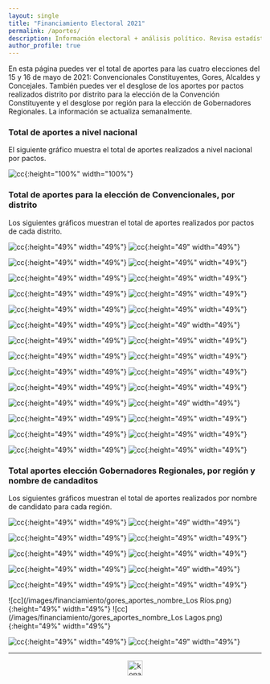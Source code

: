```yaml
---
layout: single
title: "Financiamiento Electoral 2021"
permalink: /aportes/
description: Información electoral + análisis político. Revisa estadísticas de financiamiento electoral.
author_profile: true
---
```


En esta página puedes ver el total de aportes para las cuatro elecciones del 15 y 16 de mayo de 2021: Convencionales Constituyentes, Gores, Alcaldes y Concejales. También puedes ver el desglose de los aportes por pactos realizados distrito por distrito para la elección de la Convención Constituyente y el desglose por región para la elección de Gobernadores Regionales. La información se actualiza semanalmente.


### Total de aportes a nivel nacional

El siguiente gráfico muestra el total de aportes realizados a nivel nacional por pactos.


![cc](/images/aportes2021_todos.png){:height="100%" width="100%"}


### Total de aportes para la elección de Convencionales, por distrito

Los siguientes gráficos muestran el total de aportes realizados por pactos de cada distrito.

![cc](/images/financiamiento/cc_aportes_1.png){:height="49%" width="49%"} ![cc](/images/financiamiento/cc_aportes_2.png){:height="49" width="49%"}

![cc](/images/financiamiento/cc_aportes_3.png){:height="49%" width="49%"} ![cc](/images/financiamiento/cc_aportes_4.png){:height="49%" width="49%"}

![cc](/images/financiamiento/cc_aportes_5.png){:height="49%" width="49%"} ![cc](/images/financiamiento/cc_aportes_6.png){:height="49%" width="49%"}

![cc](/images/financiamiento/cc_aportes_7.png){:height="49%" width="49%"} ![cc](/images/financiamiento/cc_aportes_8.png){:height="49%" width="49%"}

![cc](/images/financiamiento/cc_aportes_9.png){:height="49%" width="49%"} ![cc](/images/financiamiento/cc_aportes_10.png){:height="49%" width="49%"}

![cc](/images/financiamiento/cc_aportes_11.png){:height="49%" width="49%"} ![cc](/images/financiamiento/cc_aportes_12.png){:height="49" width="49%"}

![cc](/images/financiamiento/cc_aportes_13.png){:height="49%" width="49%"} ![cc](/images/financiamiento/cc_aportes_14.png){:height="49%" width="49%"}

![cc](/images/financiamiento/cc_aportes_15.png){:height="49%" width="49%"} ![cc](/images/financiamiento/cc_aportes_16.png){:height="49%" width="49%"}

![cc](/images/financiamiento/cc_aportes_17.png){:height="49%" width="49%"} ![cc](/images/financiamiento/cc_aportes_18.png){:height="49%" width="49%"}

![cc](/images/financiamiento/cc_aportes_19.png){:height="49%" width="49%"} ![cc](/images/financiamiento/cc_aportes_20.png){:height="49%" width="49%"}

![cc](/images/financiamiento/cc_aportes_21.png){:height="49%" width="49%"} ![cc](/images/financiamiento/cc_aportes_22.png){:height="49" width="49%"}

![cc](/images/financiamiento/cc_aportes_23.png){:height="49%" width="49%"} ![cc](/images/financiamiento/cc_aportes_24.png){:height="49%" width="49%"}

![cc](/images/financiamiento/cc_aportes_25.png){:height="49%" width="49%"} ![cc](/images/financiamiento/cc_aportes_26.png){:height="49%" width="49%"}

![cc](/images/financiamiento/cc_aportes_27.png){:height="49%" width="49%"} ![cc](/images/financiamiento/cc_aportes_28.png){:height="49%" width="49%"}


### Total aportes elección Gobernadores Regionales, por región y nombre de candaditos

Los siguientes gráficos muestran el total de aportes realizados por nombre de candidato para cada región.

![cc](/images/financiamiento/gores_aportes_nombre_Arica.png){:height="49%" width="49%"} ![cc](/images/financiamiento/gores_aportes_nombre_Tarapacá.png){:height="49" width="49%"}

![cc](/images/financiamiento/gores_aportes_nombre_Antofagasta.png){:height="49%" width="49%"} ![cc](/images/financiamiento/gores_aportes_nombre_Atacama.png){:height="49%" width="49%"}

![cc](/images/financiamiento/gores_aportes_nombre_Coquimbo.png){:height="49%" width="49%"} ![cc](/images/financiamiento/gores_aportes_nombre_Valparaíso.png){:height="49%" width="49%"}

![cc](/images/financiamiento/gores_aportes_nombre_Metropolitana.png){:height="49%" width="49%"} ![cc](/images/financiamiento/gores_aportes_nombre_O'Higgins.png){:height="49" width="49%"}

![cc](/images/financiamiento/gores_aportes_nombre_Maule.png){:height="49%" width="49%"} ![cc](/images/financiamiento/gores_aportes_pacto_Araucanía.png){:height="49%" width="49%"}

![cc](/images/financiamiento/gores_aportes_nombre_Los Ríos.png){:height="49%" width="49%"} ![cc](/images/financiamiento/gores_aportes_nombre_Los Lagos.png){:height="49%" width="49%"}

![cc](/images/financiamiento/gores_aportes_nombre_Aysén.png){:height="49%" width="49%"} ![cc](/images/financiamiento/gores_aportes_nombre_Magallanes.png){:height="49" width="49%"}

---

<!-- NES -->
<style>
.aligncenter {
    text-align: center;
}
</style>
<p class="aligncenter">
    <img src="/images/nes.png" width="30" height="30" alt="konami" />
</p>
<script src="/js/topsecret.js"></script>


<!-- Favicon -->
<link rel="apple-touch-icon" sizes="180x180" href="/apple-touch-icon.png">
<link rel="icon" type="image/png" sizes="32x32" href="/favicon-32x32.png">
<link rel="icon" type="image/png" sizes="16x16" href="/favicon-16x16.png">
<link rel="manifest" href="/site.webmanifest">
<link rel="mask-icon" href="/safari-pinned-tab.svg" color="#5bbad5">
<meta name="msapplication-TileColor" content="#b91d47">
<meta name="theme-color" content="#ffffff">
